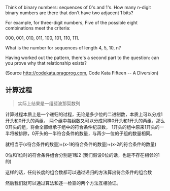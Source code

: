 Think of binary numbers: sequences of 0's and 1's.
How many n-digit binary numbers are there that
don't have two adjacent 1 bits?

For example, for three-digit numbers, Five of the
possible eight combinations meet the criteria:

   000, 001, 010, 011, 100, 101, 110, 111.

What is the number for sequences of length 4, 5, 10, n?

Having worked out the pattern, there's a second part to
the question: can you prove why that relationship exists?

(Source http://codekata.pragprog.com,
 Code Kata Fifteen -- A Diversion)

## 计算过程
> 实际上结果是一组斐波那契数列

计算过程本质上是一个递归的过程，无论是多少位的二进制数，本质上可以分成1开头和0开头的两组，
两个组中每组数又可以分成同样0开头和1开头的两组，那么0开头的组，将会全部继承子组中的符合条件纪录数，
1开头的组中原来1开头的一半将被排除，0开头的一半符合条件的数量，与再少一位的子组的数量相同。

就相当于(x符合条件的数量)=(x-1的符合条件的数量)+(x-2的符合条件的数量)

0位和1位时的符合条件组合分别是1和2 (我们假设0位的话，也是不存在相邻的1的)

这样的话，任何长度的组合数都可以通过递归的方法算出符合条件的组合数

然后我们就可以通过算法和逐一检查的两个方法互相验证。